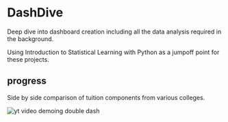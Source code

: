 # DashDive

Deep dive into dashboard creation including all the data analysis required in the background.

Using Introduction to Statistical Learning with Python as a jumpoff point for these projects. 

## progress


Side by side comparison of tuition components from various colleges. 

![yt video demoing double dash](https://youtu.be/rcpzsv3Ogzc)


